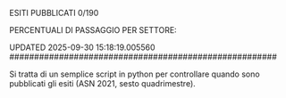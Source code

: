 ESITI PUBBLICATI 0/190 

PERCENTUALI DI PASSAGGIO PER SETTORE:

UPDATED 2025-09-30 15:18:19.005560
###################################################### 

Si tratta di un semplice script in python per controllare quando sono pubblicati gli esiti (ASN 2021, sesto quadrimestre).

